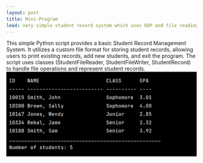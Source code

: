 ```yaml
---
layout: post
title: Mini-Program
lead: very simple student record system which uses OOP and file reading 
---
```

This simple Python script provides a basic Student Record Management System. It utilizes a custom file format for storing student records, allowing users to print existing records, add new students, and exit the program. The script uses classes (StudentFileReader, StudentFileWriter, StudentRecord) to handle file operations and represent student records.
![Result](/assets/jpg/student_record_mini.png)